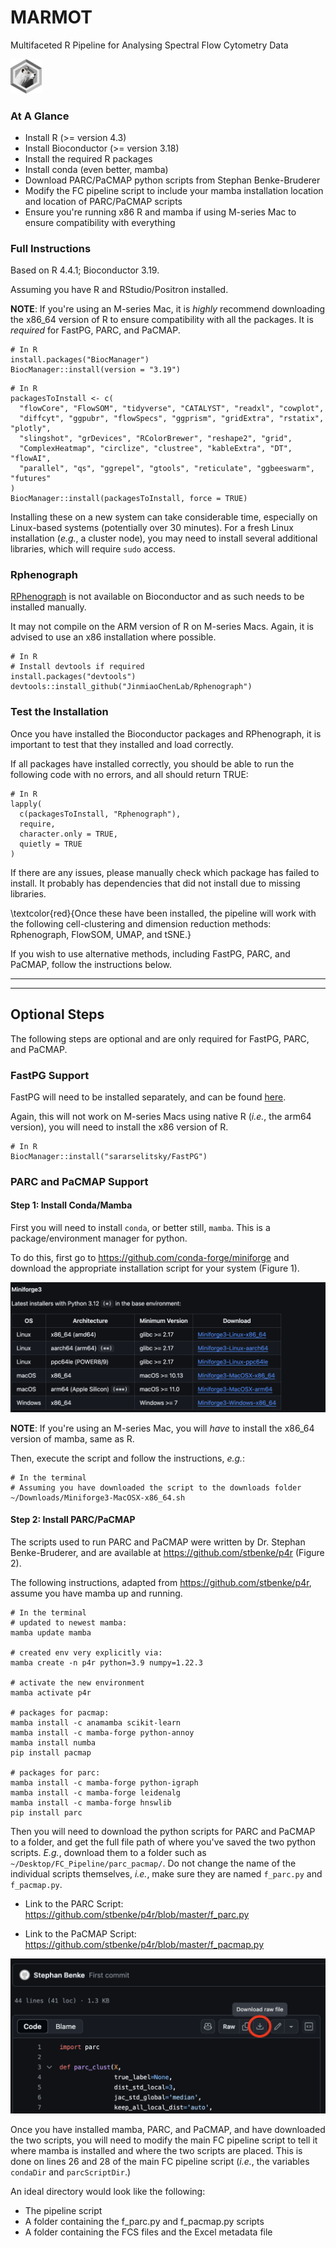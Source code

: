 # MARMOT

Multifaceted R Pipeline for Analysing Spectral Flow Cytometry Data 

<img src="MARMOT_Logo_2_bw.png" style="width:10%;">

### At A Glance

* Install R (>= version 4.3)
* Install Bioconductor (>= version 3.18)
* Install the required R packages
* Install conda (even better, mamba)
* Download PARC/PaCMAP python scripts from Stephan Benke-Bruderer
* Modify the FC pipeline script to include your mamba installation location and location of PARC/PaCMAP scripts 
* Ensure you're running x86 R and mamba if using M-series Mac to ensure compatibility with everything

### Full Instructions

Based on R 4.4.1; Bioconductor 3.19.

Assuming you have R and RStudio/Positron installed. 

**NOTE**: If you're using an M-series Mac, it is *highly* recommend downloading the x86_64 version of R to ensure compatibility with all the packages. It is *required* for FastPG, PARC, and PaCMAP. 

```{r eval = F}
# In R
install.packages("BiocManager")
BiocManager::install(version = "3.19")
```

```{r eval = F}
# In R
packagesToInstall <- c(
  "flowCore", "FlowSOM", "tidyverse", "CATALYST", "readxl", "cowplot", 
  "diffcyt", "ggpubr", "flowSpecs", "ggprism", "gridExtra", "rstatix", "plotly",
  "slingshot", "grDevices", "RColorBrewer", "reshape2", "grid", 
  "ComplexHeatmap", "circlize", "clustree", "kableExtra", "DT", "flowAI", 
  "parallel", "qs", "ggrepel", "gtools", "reticulate", "ggbeeswarm", "futures"
)
BiocManager::install(packagesToInstall, force = TRUE)
```

Installing these on a new system can take considerable time, especially on Linux-based systems (potentially over 30 minutes). For a fresh Linux installation (*e.g.*, a cluster node), you may need to install several additional libraries, which will require `sudo` access.

### Rphenograph

[RPhenograph](https://github.com/JinmiaoChenLab/Rphenograph) is not available on Bioconductor and as such needs to be installed manually. 

It may not compile on the ARM version of R on M-series Macs. Again, it is advised to use an x86 installation where possible. 



```{r eval = F}
# In R
# Install devtools if required
install.packages("devtools")
devtools::install_github("JinmiaoChenLab/Rphenograph")
```

### Test the Installation

Once you have installed the Bioconductor packages and RPhenograph, it is important to test that they installed and load correctly. 

If all packages have installed correctly, you should be able to run the following code with no errors, and all should return TRUE:

```{r eval = F}
# In R
lapply(
  c(packagesToInstall, "Rphenograph"), 
  require, 
  character.only = TRUE, 
  quietly = TRUE
)
```

If there are any issues, please manually check which package has failed to install. It probably has dependencies that did not install due to missing libraries. 

\textcolor{red}{Once these have been installed, the pipeline will work with the following cell-clustering and dimension reduction methods: Rphenograph, FlowSOM, UMAP, and tSNE.}

If you wish to use alternative methods, including FastPG, PARC, and PaCMAP, follow the instructions below. 

****** 

****** 

## Optional Steps

The following steps are optional and are only required for FastPG, PARC, and PaCMAP.

### FastPG Support 

FastPG will need to be installed separately, and can be found [here](https://github.com/sararselitsky/FastPG).

Again, this will not work on M-series Macs using native R (*i.e.*, the arm64 version), you will need to install the x86 version of R.

```{r eval = F}
# In R
BiocManager::install("sararselitsky/FastPG")
```

### PARC and PaCMAP Support 

#### Step 1: Install Conda/Mamba 

First you will need to install `conda`, or better still, `mamba`. This is a package/environment manager for python. 

To do this, first go to https://github.com/conda-forge/miniforge and download the appropriate installation script for your system (Figure 1).

![Click to download the appropriate script for your system](Mamba_Install_1.png)

**NOTE**: If you're using an M-series Mac, you will *have* to install the x86_64 version of mamba, same as R.

Then, execute the script and follow the instructions, *e.g.*:

```{bash eval = F}
# In the terminal
# Assuming you have downloaded the script to the downloads folder 
~/Downloads/Miniforge3-MacOSX-x86_64.sh
```

#### Step 2: Install PARC/PaCMAP

The scripts used to run PARC and PaCMAP were written by Dr. Stephan Benke-Bruderer, and are available at https://github.com/stbenke/p4r (Figure 2).

The following instructions, adapted from https://github.com/stbenke/p4r, assume you have mamba up and running.

```{bash, eval = F}
# In the terminal
# updated to newest mamba: 
mamba update mamba

# created env very explicitly via:
mamba create -n p4r python=3.9 numpy=1.22.3  

# activate the new environment
mamba activate p4r

# packages for pacmap:  
mamba install -c anamamba scikit-learn  
mamba install -c mamba-forge python-annoy  
mamba install numba  
pip install pacmap  

# packages for parc:  
mamba install -c mamba-forge python-igraph
mamba install -c mamba-forge leidenalg
mamba install -c mamba-forge hnswlib
pip install parc
```

Then you will need to download the python scripts for PARC and PaCMAP to a folder, and get the full file path of where you've saved the two python scripts. *E.g.*, download them to a folder such as `~/Desktop/FC_Pipeline/parc_pacmap/`. Do not change the name of the individual scripts themselves, *i.e.*, make sure they are named `f_parc.py` and `f_pacmap.py`.

* Link to the PARC Script: https://github.com/stbenke/p4r/blob/master/f_parc.py

* Link to the PaCMAP Script: https://github.com/stbenke/p4r/blob/master/f_pacmap.py

![Click this button to download the script, and save it to a convenient location, ideally with the main MARMOT pipeline script](Mamba_Install_2.png)

Once you have installed mamba, PARC, and PaCMAP, and have downloaded the two scripts, you will need to modify the main FC pipeline script to tell it where mamba is installed and where the two scripts are placed. This is done on lines 26 and 28 of the main FC pipeline script (*i.e.*, the variables `condaDir` and `parcScriptDir`.)

An ideal directory would look like the following:

* The pipeline script
* A folder containing the f_parc.py and f_pacmap.py scripts 
* A folder containing the FCS files and the Excel metadata file